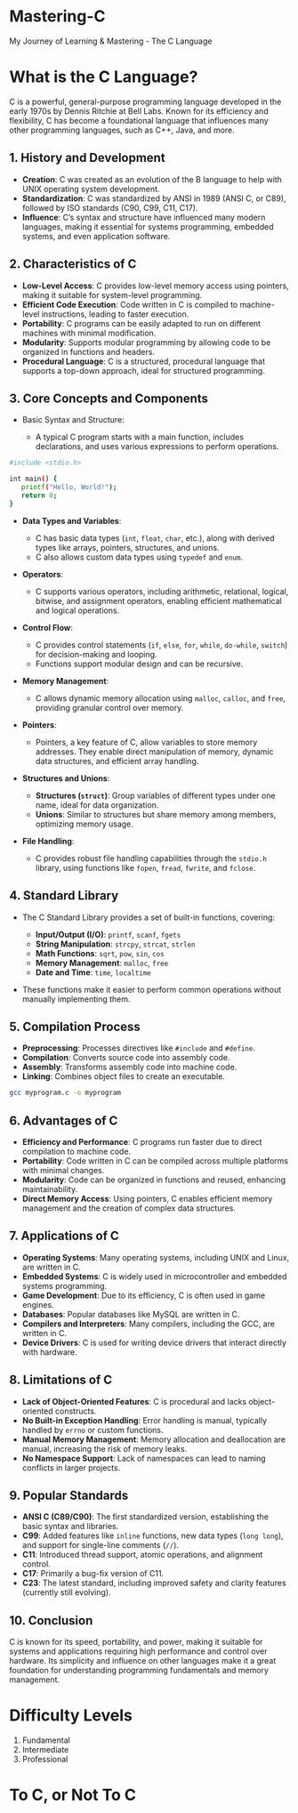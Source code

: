 # Mastering-C
My Journey of Learning &amp; Mastering - The C Language

# What is the C Language?

C is a powerful, general-purpose programming language developed in the early 1970s by Dennis Ritchie at Bell Labs. Known for its efficiency and flexibility, C has become a foundational language that influences many other programming languages, such as C++, Java, and more.

## 1. History and Development

- **Creation**: C was created as an evolution of the B language to help with UNIX operating system development.
- **Standardization**: C was standardized by ANSI in 1989 (ANSI C, or C89), followed by ISO standards (C90, C99, C11, C17).
- **Influence**: C’s syntax and structure have influenced many modern languages, making it essential for systems programming, embedded systems, and even application software.

## 2. Characteristics of C

- **Low-Level Access**: C provides low-level memory access using pointers, making it suitable for system-level programming.
- **Efficient Code Execution**: Code written in C is compiled to machine-level instructions, leading to faster execution.
- **Portability**: C programs can be easily adapted to run on different machines with minimal modification.
- **Modularity**: Supports modular programming by allowing code to be organized in functions and headers.
- **Procedural Language**: C is a structured, procedural language that supports a top-down approach, ideal for structured programming.

## 3. Core Concepts and Components

- Basic Syntax and Structure:

	- A typical C program starts with a main function, includes declarations, and uses various expressions to perform operations.

 ```bash
#include <stdio.h>

int main() {
    printf("Hello, World!");
    return 0;
}
```

- **Data Types and Variables**:

	- C has basic data types (`int`, `float`, `char`, etc.), along with derived types like arrays, pointers, structures, and unions.
	- C also allows custom data types using `typedef` and `enum`.

- **Operators**:

	- C supports various operators, including arithmetic, relational, logical, bitwise, and assignment operators, enabling efficient mathematical and logical operations.

- **Control Flow**:

	- C provides control statements (`if`, `else`, `for`, `while`, `do-while`, `switch`) for decision-making and looping.
	- Functions support modular design and can be recursive.
  
- **Memory Management**:

	- C allows dynamic memory allocation using `malloc`, `calloc`, and `free`, providing granular control over memory.

- **Pointers**:

	- Pointers, a key feature of C, allow variables to store memory addresses. They enable direct manipulation of memory, dynamic data structures, and efficient array handling.

- **Structures and Unions**:

	- **Structures (`struct`)**: Group variables of different types under one name, ideal for data organization.
	- **Unions**: Similar to structures but share memory among members, optimizing memory usage.

- **File Handling**:

	- C provides robust file handling capabilities through the `stdio.h` library, using functions like `fopen`, `fread`, `fwrite`, and `fclose`.

## 4. Standard Library

- The C Standard Library provides a set of built-in functions, covering:

	- **Input/Output (I/O)**: `printf`, `scanf`, `fgets`
	- **String Manipulation**: `strcpy`, `strcat`, `strlen`
	- **Math Functions**: `sqrt`, `pow`, `sin`, `cos`
	- **Memory Management**: `malloc`, `free`
	- **Date and Time**: `time`, `localtime`

- These functions make it easier to perform common operations without manually implementing them.

## 5. Compilation Process

- **Preprocessing**: Processes directives like `#include` and `#define`.
- **Compilation**: Converts source code into assembly code.
- **Assembly**: Transforms assembly code into machine code.
- **Linking**: Combines object files to create an executable.

```bash
gcc myprogram.c -o myprogram
```

## 6. Advantages of C

- **Efficiency and Performance**: C programs run faster due to direct compilation to machine code.
- **Portability**: Code written in C can be compiled across multiple platforms with minimal changes.
- **Modularity**: Code can be organized in functions and reused, enhancing maintainability.
- **Direct Memory Access**: Using pointers, C enables efficient memory management and the creation of complex data structures.

## 7. Applications of C

- **Operating Systems**: Many operating systems, including UNIX and Linux, are written in C.
- **Embedded Systems**: C is widely used in microcontroller and embedded systems programming.
- **Game Development**: Due to its efficiency, C is often used in game engines.
- **Databases**: Popular databases like MySQL are written in C.
- **Compilers and Interpreters**: Many compilers, including the GCC, are written in C.
- **Device Drivers**: C is used for writing device drivers that interact directly with hardware.

## 8. Limitations of C

- **Lack of Object-Oriented Features**: C is procedural and lacks object-oriented constructs.
- **No Built-in Exception Handling**: Error handling is manual, typically handled by `errno` or custom functions.
- **Manual Memory Management**: Memory allocation and deallocation are manual, increasing the risk of memory leaks.
- **No Namespace Support**: Lack of namespaces can lead to naming conflicts in larger projects.

## 9. Popular Standards

- **ANSI C (C89/C90)**: The first standardized version, establishing the basic syntax and libraries.
- **C99**: Added features like `inline` functions, new data types (`long long`), and support for single-line comments (`//`).
- **C11**: Introduced thread support, atomic operations, and alignment control.
- **C17**: Primarily a bug-fix version of C11.
- **C23**: The latest standard, including improved safety and clarity features (currently still evolving).

## 10. Conclusion
C is known for its speed, portability, and power, making it suitable for systems and applications requiring high performance and control over hardware. Its simplicity and influence on other languages make it a great foundation for understanding programming fundamentals and memory management.

# Difficulty Levels

1. Fundamental
2. Intermediate
3. Professional

# To C, or Not To C
